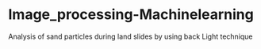 # Image_processing-Machinelearning
Analysis of sand particles during land slides by using back Light technique
